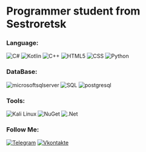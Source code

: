 

# Programmer student from Sestroretsk

### Language:

![C#](https://img.shields.io/badge/-C_Sharp-purple?style=for-the-badge&logo=CSharp&logoColor=white)
![Kotlin](https://img.shields.io/badge/-Kotlin-f27e2a?style=for-the-badge&logo=kotlin&logoColor=white)
![C++](https://img.shields.io/badge/-C++-004efe?style=for-the-badge&logo=C%2b%2b&logoColor=white)
![HTML5](https://img.shields.io/badge/-HTML5-E34F26?style=for-the-badge&logo=HTML5&logoColor=white)
![CSS](https://img.shields.io/badge/-CSS-cb5caa?style=for-the-badge&logo=css3&logoColor=Green)
![Python](https://img.shields.io/badge/-Python-67cefe?style=for-the-badge&logo=Python&logoColor=white)

### DataBase:

![microsoftsqlserver](https://img.shields.io/badge/-MicrosoftSQLserver-0008ff?style=for-the-badge&logo=microsoftsqlserver&logoColor=white)
![SQL](https://img.shields.io/badge/-SQLite-2eb0ec?style=for-the-badge&logo=SQLite&logoColor=white)
![postgresql](https://img.shields.io/badge/-postgresql-6e73fe?style=for-the-badge&logo=postgresql&logoColor=white)

### Tools:
![Kali Linux](https://img.shields.io/badge/-Kali_Linux-black?style=for-the-badge&logo=KaliLinux&logoColor=white)
![NuGet](https://img.shields.io/badge/-NuGet-cdcffe?style=for-the-badge&logo=NuGet&logoColor=004880)
![.Net](https://img.shields.io/badge/-Entity_Framework-b824cc?style=for-the-badge&logo=.net&logoColor=000000)


### Follow Me:
[![Telegram](https://img.shields.io/badge/-Telegram-090909?style=for-the-badge&logo=telegram&logoColor=27A0D9)](https://t.me/malbled)
[![Vkontakte](https://img.shields.io/badge/-Vkontakte-090909?style=for-the-badge&logo=Vk&logoColor=4F7DB3)](https://vk.com/i01i01i01)


